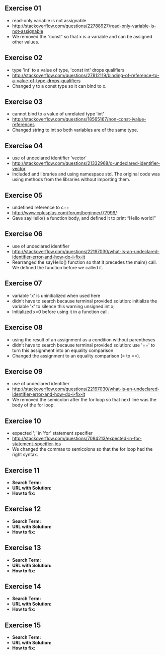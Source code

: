 ## Exercise 01
* read-only variable is not assignable
* http://stackoverflow.com/questions/22788927/read-only-variable-is-not-assignable
* We removed the “const” so that x is a variable and can be assigned other values.

## Exercise 02
* type 'int' to a value of type, 'const int' drops qualifiers
* http://stackoverflow.com/questions/27812119/binding-of-reference-to-a-value-of-type-drops-qualifiers
* Changed y to a const type so it can bind to x. 

## Exercise 03
* cannot bind to a value of unrelated type 'int'
* http://stackoverflow.com/questions/18565167/non-const-lvalue-references
* Changed string to int so both variables are of the same type.

## Exercise 04
* use of undeclared identifier 'vector'
* http://stackoverflow.com/questions/21332968/c-undeclared-identifier-vector
* Included <vector> and <iostream> libraries and using namespace std. The original code was using methods from the libraries without importing them.

## Exercise 05
* undefined reference to c++
* http://www.cplusplus.com/forum/beginner/77999/
* Gave sayHello() a function body, and defined it to print “Hello world!”

## Exercise 06
* use of undeclared identifier
* http://stackoverflow.com/questions/22197030/what-is-an-undeclared-identifier-error-and-how-do-i-fix-it
* Rearranged the sayHello() function so that it precedes the main() call. We defined the function before we called it.

## Exercise 07
* variable 'x' is uninitialized when used here
* didn’t have to search because terminal provided solution: initialize the variable 'x' to silence this warning unsigned int x;
* Initialized x=0 before using it in a function call.

## Exercise 08
* using the result of an assignment as a condition without parentheses
* didn’t have to search because terminal provided solution: use '==' to turn this assignment into an equality comparison
* Changed the assignment to an equality comparison (= to ==).

## Exercise 09
* use of undeclared identifier
* http://stackoverflow.com/questions/22197030/what-is-an-undeclared-identifier-error-and-how-do-i-fix-it
* We removed the semicolon after the for loop so that next line was the body of the for loop.

## Exercise 10
* expected ';' in 'for' statement specifier
* http://stackoverflow.com/questions/7084213/expected-in-for-statement-specifier-ios
* We changed the commas to semicolons so that the for loop had the right syntax.

## Exercise 11
* **Search Term:**
* **URL with Solution:** 
* **How to fix:**

## Exercise 12
* **Search Term:**
* **URL with Solution:** 
* **How to fix:**

## Exercise 13
* **Search Term:**
* **URL with Solution:** 
* **How to fix:**

## Exercise 14
* **Search Term:**
* **URL with Solution:** 
* **How to fix:**

## Exercise 15
* **Search Term:**
* **URL with Solution:** 
* **How to fix:**
